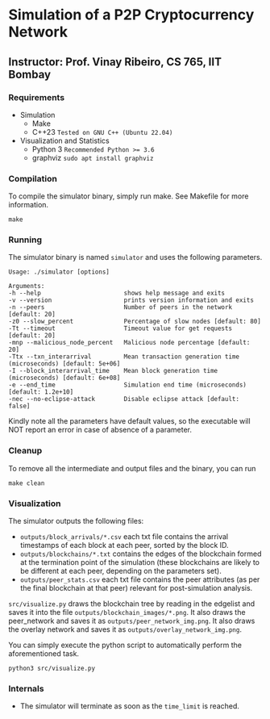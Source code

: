# Simulation of a P2P Cryptocurrency Network

## Instructor: Prof. Vinay Ribeiro, CS 765, IIT Bombay 

### Requirements
- Simulation
    - Make 
    - C++23 `Tested on GNU C++ (Ubuntu 22.04)`
- Visualization and Statistics
    - Python 3 `Recommended Python >= 3.6`
    - graphviz `sudo apt install graphviz`

### Compilation
To compile the simulator binary, simply run make. See Makefile for more information.
```
make
```

### Running
The simulator binary is named `simulator` and uses the following parameters.
```
Usage: ./simulator [options] 

Arguments:
-h --help                       shows help message and exits
-v --version                    prints version information and exits
-n --peers                      Number of peers in the network [default: 20]
-z0 --slow_percent              Percentage of slow nodes [default: 80]
-Tt --timeout                   Timeout value for get requests [default: 20]
-mnp --malicious_node_percent   Malicious node percentage [default: 20]
-Ttx --txn_interarrival         Mean transaction generation time (microseconds) [default: 5e+06]
-I --block_interarrival_time    Mean block generation time (microseconds) [default: 6e+08]
-e --end_time                   Simulation end time (microseconds) [default: 1.2e+10]
-nec --no-eclipse-attack        Disable eclipse attack [default: false]

```
Kindly note all the parameters have default values, so the executable will NOT report an error in case of absence of a parameter.

### Cleanup
To remove all the intermediate and output files and the binary, you can run
```
make clean
```

### Visualization
The simulator outputs the following files:
- `outputs/block_arrivals/*.csv` each txt file contains the arrival timestamps of each block at each peer, sorted by the block ID.
- `outputs/blockchains/*.txt` contains the edges of the blockchain formed at the termination point of the simulation (these blockchains are likely to be different at each peer, depending on the parameters set).
- `outputs/peer_stats.csv` each txt file contains the peer attributes (as per the final blockchain at that peer) relevant for post-simulation analysis.

`src/visualize.py` draws the blockchain tree by reading in the edgelist and saves it into the file `outputs/blockchain_images/*.png`. It also draws the peer_network and saves it as `outputs/peer_network_img.png`. It also draws the overlay network and saves it as `outputs/overlay_network_img.png`.


You can simply execute the python script to automatically perform the aforementioned task.
```
python3 src/visualize.py
```

### Internals
- The simulator will terminate as soon as the `time_limit` is reached.
